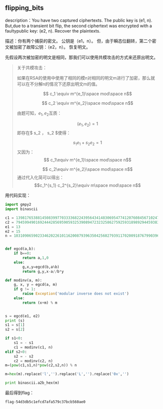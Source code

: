 ## flipping_bits

description：You have two captured ciphertexts. The public key is (e1, n). But,due to a transient bit flip, the second ciphertext was encrypted with a faultypublic key: (e2, n). Recover the plaintexts.

描述：你有两个捕获的密文。 公钥是（e1，n）。 但，由于瞬态位翻转，第二个密文被加密了故障公钥：（e2，n）。 恢复明文。

先假设两次被加密的明文是相同，那我们可以使用共模攻击的方式来还原出明文。

>关于共模攻击：
>
>如果在RSA的使用中使用了相同的模n对相同的明文m进行了加密，那么就可以在不分解n的情况下还原出明文m的值。
>
>$$ c_1 \equiv m^{e_1}\space mod\space n$$
>
>$$ c_2 \equiv m^{e_2}\space mod\space n$$
>
>由题可知，$e_1,e_2$互质：
>
>$$ (e_1,e_2)=1 $$
>即存在$ s_2 $，$ s_2 $使得：
>
>$$ s_1e_1+s_2e_2=1 $$
>又因为：
>$$ c_1\equiv m^{e_1}\space mod\space n$$
>
>$$ c_2\equiv m^{e_2}\space mod\space n$$
>通过代入化简可以得出：
>$$c_1^{s_1} c_2^{s_2}\equiv m\space mod\space n$$

用代码实现：

```python
import gmpy2
import binascii

c1 = 13981765388145083997703333682243956434148306954774120760845671024723583618341148528952063316653588928138430524040717841543528568326674293677228449651281422762216853098529425814740156575513620513245005576508982103360592761380293006244528169193632346512170599896471850340765607466109228426538780591853882736654
c2 = 79459949016924442856959059325390894723232586275925931898929445938338123216278271333902062872565058205136627757713051954083968874644581902371182266588247653857616029881453100387797111559677392017415298580136496204898016797180386402171968931958365160589774450964944023720256848731202333789801071962338635072065
e1 = 13
e2 = 15
n = 103109065902334620226101162008793963504256027939117020091876799039690801944735604259018655534860183205031069083254290258577291605287053538752280231959857465853228851714786887294961873006234153079187216285516823832102424110934062954272346111907571393964363630079343598511602013316604641904852018969178919051627


def egcd(a,b):
    if b==0:
        return a,1,0
    else:
        g,x,y=egcd(b,a%b)
        return g,y,x-a//b*y

def modinv(a, m):
    g, x, y = egcd(a, m)
    if g != 1:
        raise Exception('modular inverse does not exist')
    else:
        return (x+m) % m
        

s = egcd(e1, e2)
print (s)
s1 = s[1]
s2 = s[2]

if s1<0:
    s1 = - s1
    c1 = modinv(c1, n)
elif s2<0:
    s2 = - s2
    c2 = modinv(c2, n)
m=(pow(c1,s1,n)*pow(c2,s2,n)) % n

m=hex(m).replace('l','').replace('L','').replace('0x','')

print binascii.a2b_hex(m)
```
最后得到flag：

```
flag-54d3db5c1efcd7afa579c37bcb560ae0
```
